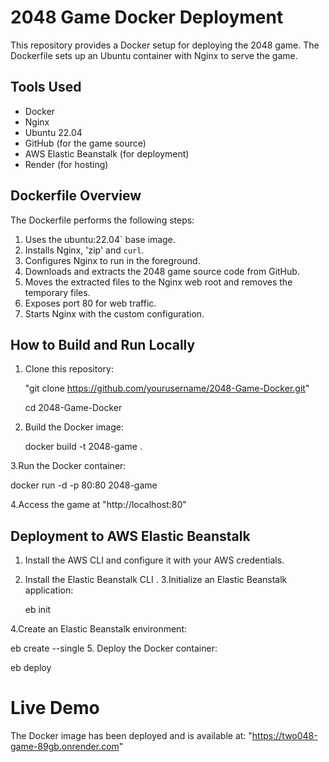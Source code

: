 
# 2048 Game Docker Deployment

This repository provides a Docker setup for deploying the 2048 game. The Dockerfile sets up an Ubuntu container with Nginx to serve the game.

## Tools Used
- Docker
- Nginx
- Ubuntu 22.04
- GitHub (for the game source)
- AWS Elastic Beanstalk (for deployment)
- Render (for hosting)

## Dockerfile Overview
The Dockerfile performs the following steps:
1. Uses the ubuntu:22.04` base image.
2. Installs Nginx, 'zip' and `curl`.
3. Configures Nginx to run in the foreground.
4. Downloads and extracts the 2048 game source code from GitHub.
5. Moves the extracted files to the Nginx web root and removes the temporary files.
6. Exposes port 80 for web traffic.
7. Starts Nginx with the custom configuration.

## How to Build and Run Locally
1. Clone this repository:
   
      "git clone https://github.com/yourusername/2048-Game-Docker.git"
   
      cd 2048-Game-Docker

2. Build the Docker image:
 
      docker build -t 2048-game .

3.Run the Docker container:

  docker run -d -p 80:80 2048-game

4.Access the game at "http://localhost:80"




## Deployment to AWS Elastic Beanstalk

1. Install the AWS CLI and configure it with your AWS credentials.
2. Install the Elastic Beanstalk CLI .
3.Initialize an Elastic Beanstalk application:

    eb init

   
4.Create an Elastic Beanstalk environment:

  eb create --single
5. Deploy the Docker container:

   eb deploy


# Live Demo

The Docker image has been deployed and is available at: "https://two048-game-89gb.onrender.com"






